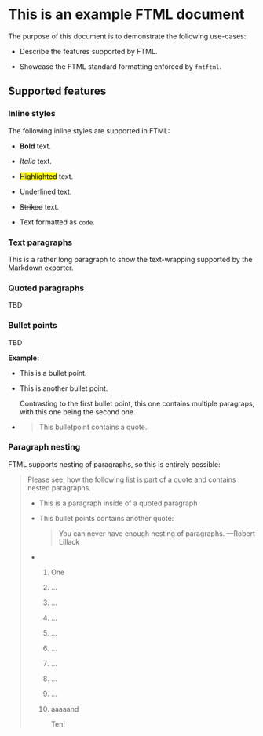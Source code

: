 # This is an example FTML document

The purpose of this document is to demonstrate the following use-cases:

- Describe the features supported by FTML.

- Showcase the FTML standard formatting enforced by `fmtftml`.

## Supported features

### Inline styles

The following inline styles are supported in FTML:

- **Bold** text.

- _Italic_ text.

- <mark>Highlighted</mark> text.

- <u>Underlined</u> text.

- ~~Striked~~ text.

- Text formatted as `code`.

### Text paragraphs

This is a rather long paragraph to show the text-wrapping supported by the Markdown exporter.

### Quoted paragraphs

TBD

### Bullet points

TBD

**Example:**

- This is a bullet point.

- This is another bullet point.

  Contrasting to the first bullet point, this one contains multiple paragraps, with this one being the second one.

- > This bulletpoint contains a quote.

### Paragraph nesting

FTML supports nesting of paragraphs, so this is entirely possible:

> Please see, how the following list is part of a quote and contains nested paragraphs.
>
> - This is a paragraph inside of a quoted paragraph
>
> - This bullet points contains another quote:
>
>   > You can never have enough nesting of paragraphs.
>   > —Robert Lillack
>
> - 1.  One
>
>   2.  …
>
>   3.  …
>
>   4.  …
>
>   5.  …
>
>   6.  …
>
>   7.  …
>
>   8.  …
>
>   9.  …
>
>   10. aaaaand
>
>       Ten!
